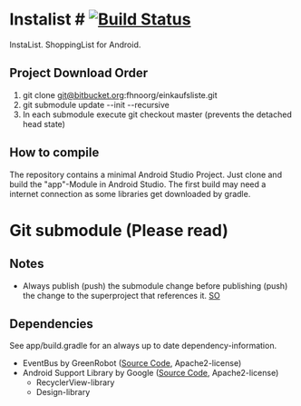 # Instalist # [![Build Status](https://travis-ci.org/InstaList/instalist-android.png)](https://travis-ci.org/InstaList/instalist-android)

InstaList. ShoppingList for Android.

## Project Download Order ##
1. git clone git@bitbucket.org:fhnoorg/einkaufsliste.git
2. git submodule update --init --recursive
3. In each submodule execute git checkout master  (prevents the detached head state)

## How to compile ##

The repository contains a minimal Android Studio Project. Just clone and build the "app"-Module in Android Studio. The first build may need a internet connection as some libraries get downloaded by gradle.

# Git submodule (Please read) #
## Notes ##

* Always publish (push) the submodule change before publishing (push) the change to the superproject that references it. [SO](http://stackoverflow.com/questions/1979167/git-submodule-update)

## Dependencies ##

See app/build.gradle for an always up to date dependency-information.

* EventBus by GreenRobot ([Source Code](https://github.com/greenrobot/EventBus), Apache2-license)
* Android Support Library by Google ([Source Code](https://android.googlesource.com/platform/frameworks/support.git/), Apache2-license)
    * RecyclerView-library
    * Design-library
